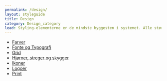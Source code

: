 ```yaml
---
permalink: /design/
layout: styleguide
title: Design
category: Design_category
lead: Styling-elementerne er de mindste byggesten i systemet. Alle større komponenter er bygget ud fra disse.
---
```


<ul class="d-md-none">
    <li><a href="/design/farver/" class="bold-link">Farver</a></li>
    <li><a href="/design/typography/" class="bold-link">Fonte og Typografi</a></li>
    <li><a href="/design/grid/" class="bold-link">Grid</a></li>
    <li><a href="/design/borders/" class="bold-link">Hjørner, streger og skygger</a></li>
    <li><a href="/design/ikoner/" class="bold-link">Ikoner</a></li>
    <li><a href="/design/logoer/" class="bold-link">Logoer</a></li>
    <li><a href="/design/print/" class="bold-link">Print</a></li>
</ul>

